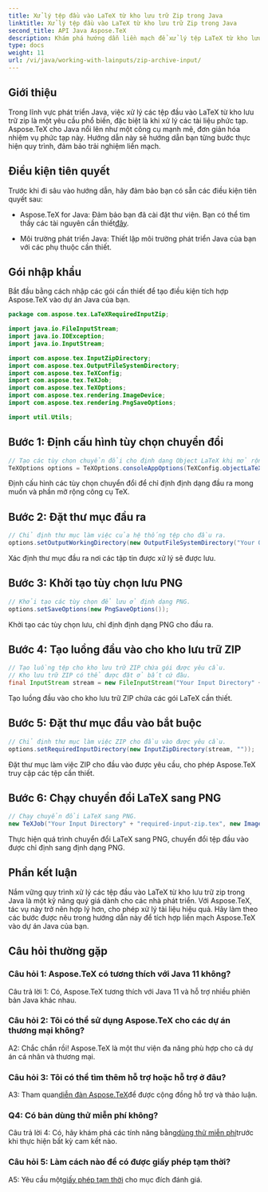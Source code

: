 ```yaml
---
title: Xử lý tệp đầu vào LaTeX từ kho lưu trữ Zip trong Java
linktitle: Xử lý tệp đầu vào LaTeX từ kho lưu trữ Zip trong Java
second_title: API Java Aspose.TeX
description: Khám phá hướng dẫn liền mạch để xử lý tệp LaTeX từ kho lưu trữ zip trong Java bằng Aspose.TeX. Tăng cường khả năng xử lý tài liệu của bạn một cách dễ dàng.
type: docs
weight: 11
url: /vi/java/working-with-lainputs/zip-archive-input/
---
```

## Giới thiệu

Trong lĩnh vực phát triển Java, việc xử lý các tệp đầu vào LaTeX từ kho lưu trữ zip là một yêu cầu phổ biến, đặc biệt là khi xử lý các tài liệu phức tạp. Aspose.TeX cho Java nổi lên như một công cụ mạnh mẽ, đơn giản hóa nhiệm vụ phức tạp này. Hướng dẫn này sẽ hướng dẫn bạn từng bước thực hiện quy trình, đảm bảo trải nghiệm liền mạch.

## Điều kiện tiên quyết

Trước khi đi sâu vào hướng dẫn, hãy đảm bảo bạn có sẵn các điều kiện tiên quyết sau:

-  Aspose.TeX for Java: Đảm bảo bạn đã cài đặt thư viện. Bạn có thể tìm thấy các tài nguyên cần thiết[đây](https://reference.aspose.com/tex/java/).

- Môi trường phát triển Java: Thiết lập môi trường phát triển Java của bạn với các phụ thuộc cần thiết.

## Gói nhập khẩu

Bắt đầu bằng cách nhập các gói cần thiết để tạo điều kiện tích hợp Aspose.TeX vào dự án Java của bạn.

```java
package com.aspose.tex.LaTeXRequiredInputZip;

import java.io.FileInputStream;
import java.io.IOException;
import java.io.InputStream;

import com.aspose.tex.InputZipDirectory;
import com.aspose.tex.OutputFileSystemDirectory;
import com.aspose.tex.TeXConfig;
import com.aspose.tex.TeXJob;
import com.aspose.tex.TeXOptions;
import com.aspose.tex.rendering.ImageDevice;
import com.aspose.tex.rendering.PngSaveOptions;

import util.Utils;
```

## Bước 1: Định cấu hình tùy chọn chuyển đổi

```java
// Tạo các tùy chọn chuyển đổi cho định dạng Object LaTeX khi mở rộng công cụ Object TeX.
TeXOptions options = TeXOptions.consoleAppOptions(TeXConfig.objectLaTeX());
```

Định cấu hình các tùy chọn chuyển đổi để chỉ định định dạng đầu ra mong muốn và phần mở rộng công cụ TeX.

## Bước 2: Đặt thư mục đầu ra

```java
// Chỉ định thư mục làm việc của hệ thống tệp cho đầu ra.
options.setOutputWorkingDirectory(new OutputFileSystemDirectory("Your Output Directory"));
```

Xác định thư mục đầu ra nơi các tập tin được xử lý sẽ được lưu.

## Bước 3: Khởi tạo tùy chọn lưu PNG

```java
// Khởi tạo các tùy chọn để lưu ở định dạng PNG.
options.setSaveOptions(new PngSaveOptions());
```

Khởi tạo các tùy chọn lưu, chỉ định định dạng PNG cho đầu ra.

## Bước 4: Tạo luồng đầu vào cho kho lưu trữ ZIP

```java
// Tạo luồng tệp cho kho lưu trữ ZIP chứa gói được yêu cầu.
// Kho lưu trữ ZIP có thể được đặt ở bất cứ đâu.
final InputStream stream = new FileInputStream("Your Input Directory" + "packages\\pgfplots.zip");
```

Tạo luồng đầu vào cho kho lưu trữ ZIP chứa các gói LaTeX cần thiết.

## Bước 5: Đặt thư mục đầu vào bắt buộc

```java
// Chỉ định thư mục làm việc ZIP cho đầu vào được yêu cầu.
options.setRequiredInputDirectory(new InputZipDirectory(stream, ""));
```

Đặt thư mục làm việc ZIP cho đầu vào được yêu cầu, cho phép Aspose.TeX truy cập các tệp cần thiết.

## Bước 6: Chạy chuyển đổi LaTeX sang PNG

```java
// Chạy chuyển đổi LaTeX sang PNG.
new TeXJob("Your Input Directory" + "required-input-zip.tex", new ImageDevice(), options).run();
```

Thực hiện quá trình chuyển đổi LaTeX sang PNG, chuyển đổi tệp đầu vào được chỉ định sang định dạng PNG.

## Phần kết luận

Nắm vững quy trình xử lý các tệp đầu vào LaTeX từ kho lưu trữ zip trong Java là một kỹ năng quý giá dành cho các nhà phát triển. Với Aspose.TeX, tác vụ này trở nên hợp lý hơn, cho phép xử lý tài liệu hiệu quả. Hãy làm theo các bước được nêu trong hướng dẫn này để tích hợp liền mạch Aspose.TeX vào dự án Java của bạn.

## Câu hỏi thường gặp

### Câu hỏi 1: Aspose.TeX có tương thích với Java 11 không?

Câu trả lời 1: Có, Aspose.TeX tương thích với Java 11 và hỗ trợ nhiều phiên bản Java khác nhau.

### Câu hỏi 2: Tôi có thể sử dụng Aspose.TeX cho các dự án thương mại không?

A2: Chắc chắn rồi! Aspose.TeX là một thư viện đa năng phù hợp cho cả dự án cá nhân và thương mại.

### Câu hỏi 3: Tôi có thể tìm thêm hỗ trợ hoặc hỗ trợ ở đâu?

 A3: Tham quan[diễn đàn Aspose.TeX](https://forum.aspose.com/c/tex/47)để được cộng đồng hỗ trợ và thảo luận.

### Q4: Có bản dùng thử miễn phí không?

 Câu trả lời 4: Có, hãy khám phá các tính năng bằng[dùng thử miễn phí](https://releases.aspose.com/)trước khi thực hiện bất kỳ cam kết nào.

### Câu hỏi 5: Làm cách nào để có được giấy phép tạm thời?

 A5: Yêu cầu một[giấy phép tạm thời](https://purchase.aspose.com/temporary-license/) cho mục đích đánh giá.